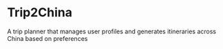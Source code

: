 # Trip2China
A trip planner that manages user profiles and generates itineraries across China based on preferences
